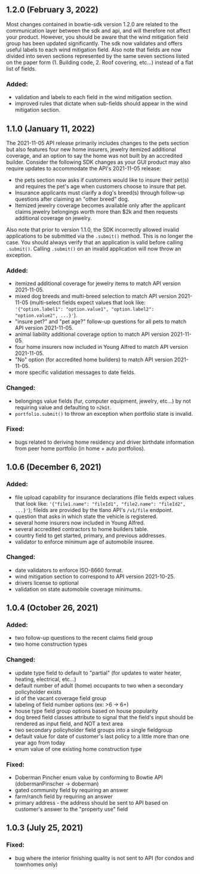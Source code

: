 ## 1.2.0 (February 3, 2022)

Most changes contained in bowtie-sdk version 1.2.0 are related to the communication layer between the sdk and api, and will therefore not affect your product.
However, you should be aware that the wind mitigation field group has been updated significantly. The sdk now validates and offers useful
labels to each wind mitigation field. Also note that fields are now divided into seven sections represented by the same seven sections listed on the paper form (1. Building code, 2. Roof covering, etc...) instead of a flat list of fields.
### Added:
* validation and labels to each field in the wind mitigation section.
* improved rules that dictate when sub-fields should appear in the wind mitigation section.

## 1.1.0 (January 11, 2022)
The 2021-11-05 API release primarily includes changes to the pets section but also features four new home insurers, jewelry itemized additional coverage, and an option to say the home was not built by an accredited builder. Consider the following SDK changes as your GUI product may also require updates to accommodate the API's 2021-11-05 release:
* the pets section now asks if customers would like to insure their pet(s) and requires the pet's age when customers choose to insure that pet.
* Insurance applicants must clarify a dog's breed(s) through follow-up questions after claiming an "other breed" dog.
* Itemized jewelry coverage becomes available only after the applicant claims jewelry belongings worth more than $2k and then requests additional coverage on jewelry.

Also note that prior to version 1.1.0, the SDK incorrectly allowed invalid applications to be submitted via the `.submit()` method. This is no longer the case. You should always verify that an application is valid before calling `.submit()`.  Calling `.submit()` on an invalid application will now throw an exception.

### Added:
* itemized additional coverage for jewelry items to match API version 2021-11-05.
* mixed dog breeds and multi-breed selection to match API version 2021-11-05 (multi-select fields expect values that look like: `'{"option.label1": "option.value1", "option.label2": "option.value2", ...}'`).
* "insure pet?" and "pet age?" follow-up questions for all pets to match API version 2021-11-05.
* animal liability additional coverage option to match API version 2021-11-05.
* four home insurers now included in Young Alfred to match API version 2021-11-05.
* "No" option (for accredited home builders) to match API version 2021-11-05.
* more specific validation messages to date fields.
### Changed:
* belongings value fields (fur, computer equipment, jewelry, etc...) by not requiring value and defaulting to `n2kGt`.
* `portfolio.submit()` to throw an exception when portfolio state is invalid. 
### Fixed:
* bugs related to deriving home residency and driver birthdate information from peer home portfolio (in home + auto portfolios).

## 1.0.6 (December 6, 2021)
### Added:
* file upload capability for insurance declarations (file fields expect values that look like: `'{"file1.name": "fileId1", "file2.name": "fileId2", ...}'`); fileIds are provided by the tlano API's `/v1/file` endpoint.
* question that asks in which state the vehicle is registered.
* several home insurers now included in Young Alfred.
* several accredited contractors to home builders table.
* country field to get started, primary, and previous addresses.
* validator to enforce minimum age of automobile insuree.
### Changed:
* date validators to enforce ISO-8660 format.
* wind mitigation section to correspond to API version 2021-10-25.
* drivers license to optional
* validation on state automobile coverage minimums.

## 1.0.4 (October 26, 2021)

### Added:
* two follow-up questions to the recent claims field group
* two home construction types
### Changed:
* update type field to default to "partial" (for updates to water heater, heating, electrical, etc...)
* default number of adult (home) occupants to two when a secondary policyholder exists
* id of the vacant coverage field group
* labeling of field number options (ex: >6 -> 6+)
* house type field group options based on house popularity
* dog breed field classes attribute to signal that the field's input should be rendered as input field, and NOT a text area
* two secondary policyholder field groups into a single fieldgroup
* default value for date of customer's last policy to a little more than one year ago from today
* enum value of one existing home construction type
### Fixed:
* Doberman Pincher enum value by conforming to Bowtie API (dobermanPinscher -> doberman)
* gated community field by requiring an answer
* farm/ranch field by requiring an answer
* primary address - the address should be sent to API based on customer's answer to the "property use" field

## 1.0.3 (July 25, 2021)

### Fixed:
* bug where the interior finishing quality is not sent to API (for condos and townhomes only) 

